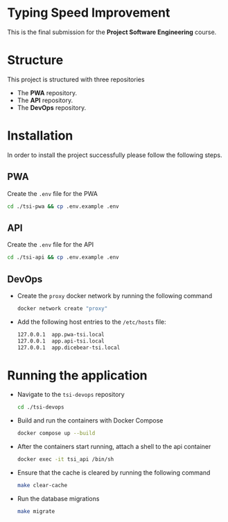 # Typing Speed Improvement

This is the final submission for the **Project Software Engineering** course.

# Structure
This project is structured with three repositories
- The **PWA** repository.
- The **API** repository.
- The **DevOps** repository.

# Installation
In order to install the project successfully please follow the following steps.

## PWA
Create the ```.env``` file for the PWA
```bash
cd ./tsi-pwa && cp .env.example .env
```

## API
Create the ```.env``` file for the API
```bash
cd ./tsi-api && cp .env.example .env
```

## DevOps
- Create the ```proxy``` docker network by running the following command
	```bash
	docker network create "proxy"
	```

- Add the following host entries to the ```/etc/hosts``` file:
	```bash
	127.0.0.1  app.pwa-tsi.local
	127.0.0.1  app.api-tsi.local
	127.0.0.1  app.dicebear-tsi.local
	```


# Running the application
-	Navigate to the ```tsi-devops``` repository 
	```bash
	cd ./tsi-devops
	```
- Build and run the containers with Docker Compose
	```bash
	docker compose up --build
	```
- After the containers start running, attach a shell to the api container
	```bash
	docker exec -it tsi_api /bin/sh
	```
- Ensure that the cache is cleared by running the following command
	```bash
	make clear-cache
	```
- Run the database migrations
	```bash
	make migrate
	```